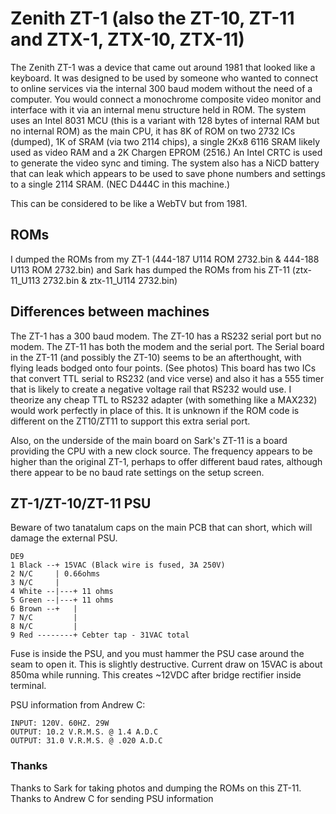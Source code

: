 # Zenith ZT-1 (also the ZT-10, ZT-11 and ZTX-1, ZTX-10, ZTX-11)

The Zenith ZT-1 was a device that came out around 1981 that looked like a keyboard. It was designed to be used by someone who wanted to connect to online services via the internal 300 baud modem without the need of a computer. You would connect a monochrome composite video monitor and interface with it via an internal menu structure held in ROM. The system uses an Intel 8031 MCU (this is a variant with 128 bytes of internal RAM but no internal ROM) as the main CPU, it has 8K of ROM on two 2732 ICs (dumped), 1K of SRAM (via two 2114 chips), a single 2Kx8 6116 SRAM likely used as video RAM and a 2K Chargen EPROM (2516.) An Intel CRTC is used to generate the video sync and timing. The system also has a NiCD battery that can leak which appears to be used to save phone numbers and settings to a single 2114 SRAM. (NEC D444C in this machine.)

This can be considered to be like a WebTV but from 1981.

## ROMs

I dumped the ROMs from my ZT-1 (444-187 U114 ROM 2732.bin & 444-188 U113 ROM 2732.bin) and Sark has dumped the ROMs from his ZT-11 (ztx-11_U113 2732.bin & ztx-11_U114 2732.bin)

## Differences between machines

The ZT-1 has a 300 baud modem. The ZT-10 has a RS232 serial port but no modem. The ZT-11 has both the modem and the serial port. The Serial board in the ZT-11 (and possibly the ZT-10) seems to be an afterthought, with flying leads bodged onto four points. (See photos) This board has two ICs that convert TTL serial to RS232 (and vice verse) and also it has a 555 timer that is likely to create a negative voltage rail that RS232 would use. I theorize any cheap TTL to RS232 adapter (with something like a MAX232) would work perfectly in place of this.  It is unknown if the ROM code is different on the ZT10/ZT11 to support this extra serial port.

Also, on the underside of the main board on Sark's ZT-11 is a board providing the CPU with a new clock source. The frequency appears to be higher than the original ZT-1, perhaps to offer different baud rates, although there appear to be no baud rate settings on the setup screen.

## ZT-1/ZT-10/ZT-11 PSU

Beware of two tanatalum caps on the main PCB that can short, which will damage the external PSU.

```
DE9
1 Black --+ 15VAC (Black wire is fused, 3A 250V) 
2 N/C     | 0.66ohms
3 N/C     |
4 White --|---+ 11 ohms
5 Green --|---+ 11 ohms
6 Brown --+   |
7 N/C         |
8 N/C         |
9 Red --------+ Cebter tap - 31VAC total
```
Fuse is inside the PSU, and you must hammer the PSU case around the seam to open it. This is slightly destructive. Current draw on 15VAC is about 850ma while running. This creates ~12VDC after bridge rectifier inside terminal.

PSU information from Andrew C:
```
INPUT: 120V. 60HZ. 29W
OUTPUT: 10.2 V.R.M.S. @ 1.4 A.D.C
OUTPUT: 31.0 V.R.M.S. @ .020 A.D.C
```
### Thanks

Thanks to Sark for taking photos and dumping the ROMs on this ZT-11.
Thanks to Andrew C for sending PSU information
